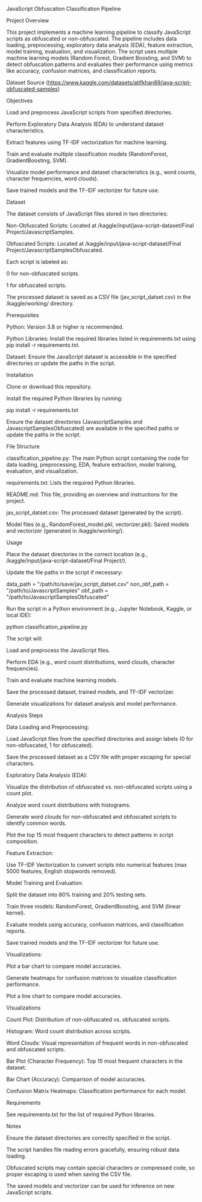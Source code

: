 JavaScript Obfuscation Classification Pipeline

Project Overview

This project implements a machine learning pipeline to classify JavaScript scripts as obfuscated or non-obfuscated. The pipeline includes data loading, preprocessing, exploratory data analysis (EDA), feature extraction, model training, evaluation, and visualization. The script uses multiple machine learning models (Random Forest, Gradient Boosting, and SVM) to detect obfuscation patterns and evaluates their performance using metrics like accuracy, confusion matrices, and classification reports.


Dataset Source (https://www.kaggle.com/datasets/atifkhan89/java-script-obfuscated-samples)

Objectives





Load and preprocess JavaScript scripts from specified directories.



Perform Exploratory Data Analysis (EDA) to understand dataset characteristics.



Extract features using TF-IDF vectorization for machine learning.



Train and evaluate multiple classification models (RandomForest, GradientBoosting, SVM).



Visualize model performance and dataset characteristics (e.g., word counts, character frequencies, word clouds).



Save trained models and the TF-IDF vectorizer for future use.

Dataset

The dataset consists of JavaScript files stored in two directories:





Non-Obfuscated Scripts: Located at /kaggle/input/java-script-dataset/Final Project/JavascriptSamples.



Obfuscated Scripts: Located at /kaggle/input/java-script-dataset/Final Project/JavascriptSamplesObfuscated.

Each script is labeled as:





0 for non-obfuscated scripts.



1 for obfuscated scripts.

The processed dataset is saved as a CSV file (jav_script_datset.csv) in the /kaggle/working/ directory.

Prerequisites





Python: Version 3.8 or higher is recommended.



Python Libraries: Install the required libraries listed in requirements.txt using pip install -r requirements.txt.



Dataset: Ensure the JavaScript dataset is accessible in the specified directories or update the paths in the script.

Installation





Clone or download this repository.



Install the required Python libraries by running:

pip install -r requirements.txt



Ensure the dataset directories (JavascriptSamples and JavascriptSamplesObfuscated) are available in the specified paths or update the paths in the script.

File Structure





classification_pipeline.py: The main Python script containing the code for data loading, preprocessing, EDA, feature extraction, model training, evaluation, and visualization.



requirements.txt: Lists the required Python libraries.



README.md: This file, providing an overview and instructions for the project.



jav_script_datset.csv: The processed dataset (generated by the script).



Model files (e.g., RandomForest_model.pkl, vectorizer.pkl): Saved models and vectorizer (generated in /kaggle/working/).

Usage





Place the dataset directories in the correct location (e.g., /kaggle/input/java-script-dataset/Final Project/).



Update the file paths in the script if necessary:

data_path = "/path/to/save/jav_script_datset.csv"
non_obf_path = "/path/to/JavascriptSamples"
obf_path = "/path/to/JavascriptSamplesObfuscated"



Run the script in a Python environment (e.g., Jupyter Notebook, Kaggle, or local IDE):

python classification_pipeline.py



The script will:





Load and preprocess the JavaScript files.



Perform EDA (e.g., word count distributions, word clouds, character frequencies).



Train and evaluate machine learning models.



Save the processed dataset, trained models, and TF-IDF vectorizer.



Generate visualizations for dataset analysis and model performance.

Analysis Steps





Data Loading and Preprocessing:





Load JavaScript files from the specified directories and assign labels (0 for non-obfuscated, 1 for obfuscated).



Save the processed dataset as a CSV file with proper escaping for special characters.



Exploratory Data Analysis (EDA):





Visualize the distribution of obfuscated vs. non-obfuscated scripts using a count plot.



Analyze word count distributions with histograms.



Generate word clouds for non-obfuscated and obfuscated scripts to identify common words.



Plot the top 15 most frequent characters to detect patterns in script composition.



Feature Extraction:





Use TF-IDF Vectorization to convert scripts into numerical features (max 5000 features, English stopwords removed).



Model Training and Evaluation:





Split the dataset into 80% training and 20% testing sets.



Train three models: RandomForest, GradientBoosting, and SVM (linear kernel).



Evaluate models using accuracy, confusion matrices, and classification reports.



Save trained models and the TF-IDF vectorizer for future use.



Visualizations:





Plot a bar chart to compare model accuracies.



Generate heatmaps for confusion matrices to visualize classification performance.



Plot a line chart to compare model accuracies.

Visualizations





Count Plot: Distribution of non-obfuscated vs. obfuscated scripts.



Histogram: Word count distribution across scripts.



Word Clouds: Visual representation of frequent words in non-obfuscated and obfuscated scripts.



Bar Plot (Character Frequency): Top 15 most frequent characters in the dataset.



Bar Chart (Accuracy): Comparison of model accuracies.



Confusion Matrix Heatmaps: Classification performance for each model.

Requirements

See requirements.txt for the list of required Python libraries.

Notes





Ensure the dataset directories are correctly specified in the script.



The script handles file reading errors gracefully, ensuring robust data loading.



Obfuscated scripts may contain special characters or compressed code, so proper escaping is used when saving the CSV file.



The saved models and vectorizer can be used for inference on new JavaScript scripts.